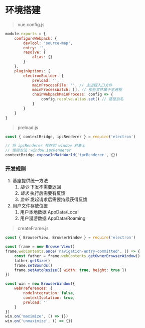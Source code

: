 # 环境搭建
> vue.config.js
```javascript
module.exports = {
	configureWebpack: {
		devTool: 'source-map',
		entry: '',
		resolve: {
			alias: {}
		}
	},
	pluginOptions: {
		electronBuilder: {
			preload: '',
			mainProcessFile: '', // 主进程入口文件
			mainProcessWatch: [], // 那些文件属于主进程
			chainWebpackMainProcess: config => {
				config.resolve.alias.set() // 路径别名
			}
		}
	}
}
```

> preload.js
```javascript
const { contextBridge, ipcRenderer } = require('electron')

// 将 ipcRenderer 挂在到 window 对象上
// 使用方法：window.ipcRenderer
contextBridge.exposeInMainWorld('ipcRenderer', {})
```

### 开发规则
1. 基座提供统一方法
	1. *指令* 下发不需要返回
	2. *请求* 执行后需要有反馈
	3. *监听* 发起请求后需要持续获得反馈
2. 用户文件存放位置
	1. 用户本地数据 AppData/Local
	2. 用户漫游数据 AppData/Roaming

> createFrame.js
```javascript
const { BrowserView, BrowserWindow } = require('electron')

const frame = new BrowserView()
frame.webContents.once('navigation-entry-committed', () => {
	const father = frame.webContents.getOwnerBrowserWindow()
	father.getSize()
	frame.setBounds()
	frame.setAutoResize({ width: true, height: true })
})

const win = new BrowserWindow({
	webPreferences: {
		nodeIntegration: false,
		contextIsolation: true,
		preload: ''
	}
})
win.on('maximize', () => {})
win.on('unmaximize', () => {})
```
